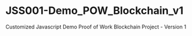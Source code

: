 # JSS001-Demo_POW_Blockchain_v1
Customized Javascript Demo Proof of Work Blockchain Project - Version 1
